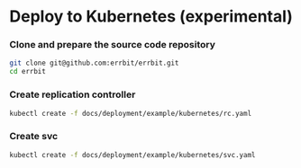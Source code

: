 # Deploy to Kubernetes (experimental)

### Clone and prepare the source code repository
```bash
git clone git@github.com:errbit/errbit.git
cd errbit
```

### Create replication controller
```bash
kubectl create -f docs/deployment/example/kubernetes/rc.yaml
```

### Create svc
```bash
kubectl create -f docs/deployment/example/kubernetes/svc.yaml
```
